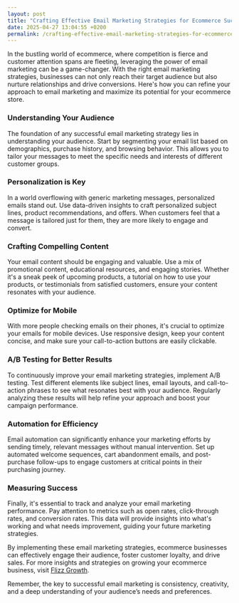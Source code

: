```yaml
---
layout: post
title: "Crafting Effective Email Marketing Strategies for Ecommerce Success"
date: 2025-04-27 13:04:55 +0200
permalink: /crafting-effective-email-marketing-strategies-for-ecommerce-success/
---
```



In the bustling world of ecommerce, where competition is fierce and customer attention spans are fleeting, leveraging the power of email marketing can be a game-changer. With the right email marketing strategies, businesses can not only reach their target audience but also nurture relationships and drive conversions. Here's how you can refine your approach to email marketing and maximize its potential for your ecommerce store.

### Understanding Your Audience

The foundation of any successful email marketing strategy lies in understanding your audience. Start by segmenting your email list based on demographics, purchase history, and browsing behavior. This allows you to tailor your messages to meet the specific needs and interests of different customer groups.

### Personalization is Key

In a world overflowing with generic marketing messages, personalized emails stand out. Use data-driven insights to craft personalized subject lines, product recommendations, and offers. When customers feel that a message is tailored just for them, they are more likely to engage and convert.

### Crafting Compelling Content

Your email content should be engaging and valuable. Use a mix of promotional content, educational resources, and engaging stories. Whether it's a sneak peek of upcoming products, a tutorial on how to use your products, or testimonials from satisfied customers, ensure your content resonates with your audience.

### Optimize for Mobile

With more people checking emails on their phones, it's crucial to optimize your emails for mobile devices. Use responsive design, keep your content concise, and make sure your call-to-action buttons are easily clickable.

### A/B Testing for Better Results

To continuously improve your email marketing strategies, implement A/B testing. Test different elements like subject lines, email layouts, and call-to-action phrases to see what resonates best with your audience. Regularly analyzing these results will help refine your approach and boost your campaign performance.

### Automation for Efficiency

Email automation can significantly enhance your marketing efforts by sending timely, relevant messages without manual intervention. Set up automated welcome sequences, cart abandonment emails, and post-purchase follow-ups to engage customers at critical points in their purchasing journey.

### Measuring Success

Finally, it's essential to track and analyze your email marketing performance. Pay attention to metrics such as open rates, click-through rates, and conversion rates. This data will provide insights into what's working and what needs improvement, guiding your future marketing strategies.

By implementing these email marketing strategies, ecommerce businesses can effectively engage their audience, foster customer loyalty, and drive sales. For more insights and strategies on growing your ecommerce business, visit [Flizz Growth](https://flizzgrowth.com).

Remember, the key to successful email marketing is consistency, creativity, and a deep understanding of your audience’s needs and preferences.